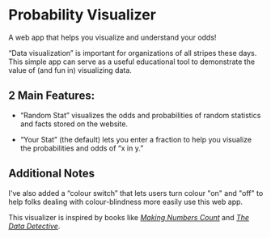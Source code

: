 # Probability Visualizer

A web app that helps you visualize and understand your odds!

“Data visualization” is important for organizations of all stripes these days. This simple app can serve as a useful educational tool to demonstrate the value of (and fun in) visualizing data.

## 2 Main Features:

- “Random Stat” visualizes the odds and probabilities of random statistics and facts stored on the website.

- “Your Stat” (the default) lets you enter a fraction to help you visualize the probabilities and odds of “x in y.”

## Additional Notes

I've also added a “colour switch” that lets users turn colour "on" and "off" to help folks dealing with colour-blindness more easily use this web app.

This visualizer is inspired by books like [*Making Numbers Count*](https://www.simonandschuster.com/books/Making-Numbers-Count/Chip-Heath/9781982165444) and [*The Data Detective*](https://timharford.com/books/datadetective/). 